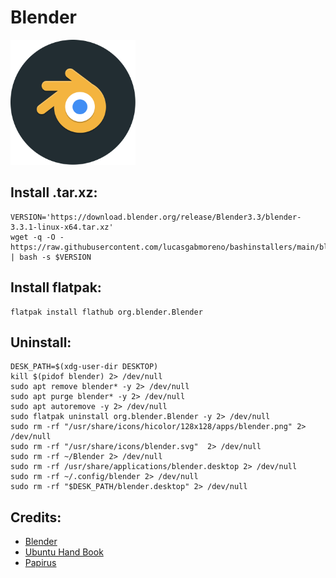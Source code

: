 # Blender
<img src="preview.svg" width="200">

## Install .tar.xz:
```
VERSION='https://download.blender.org/release/Blender3.3/blender-3.3.1-linux-x64.tar.xz'
wget -q -O - https://raw.githubusercontent.com/lucasgabmoreno/bashinstallers/main/blender/install.sh | bash -s $VERSION
```

## Install flatpak:
```
flatpak install flathub org.blender.Blender
```

## Uninstall:
```
DESK_PATH=$(xdg-user-dir DESKTOP)
kill $(pidof blender) 2> /dev/null
sudo apt remove blender* -y 2> /dev/null
sudo apt purge blender* -y 2> /dev/null
sudo apt autoremove -y 2> /dev/null
sudo flatpak uninstall org.blender.Blender -y 2> /dev/null
sudo rm -rf "/usr/share/icons/hicolor/128x128/apps/blender.png" 2> /dev/null
sudo rm -rf "/usr/share/icons/blender.svg"  2> /dev/null
sudo rm -rf ~/Blender 2> /dev/null
sudo rm -rf /usr/share/applications/blender.desktop 2> /dev/null
sudo rm -rf ~/.config/blender 2> /dev/null
sudo rm -rf "$DESK_PATH/blender.desktop" 2> /dev/null
```


## Credits:
* [Blender](https://www.blender.org/)
* [Ubuntu Hand Book](https://ubuntuhandbook.org/index.php/2021/12/blender-3-0-released-install-tarball/)
* [Papirus](https://github.com/PapirusDevelopmentTeam)
